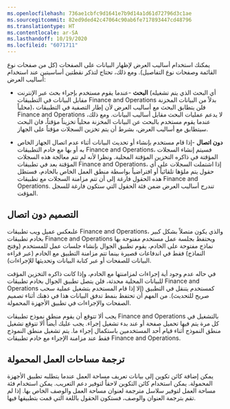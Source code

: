 ```yaml
---
ms.openlocfilehash: 736ae1cbfc9d1641e7b9d14a1d61d72796d3c1ae
ms.sourcegitcommit: 82ed9ded42c47064c90ab6fe717893447cd48796
ms.translationtype: HT
ms.contentlocale: ar-SA
ms.lasthandoff: 10/19/2020
ms.locfileid: "6071711"
---
```

يمكنك استخدام أساليب العرض لإظهار البيانات على الصفحات (كل من صفحات نوع القائمة وصفحات نوع التفاصيل). ومع ذلك، تحتاج لتذكر نقطتين أساسيتين عند استخدام أساليب العرض:

- **البحث** -عندما يقوم مستخدم بإجراء بحث عبر الإنترنت (أي البحث الذي يتم تشغيله مقابل البيانات في التطبيقات Finance and Operations بدلاً من البيانات المخزنة محلياً)، فلن يتطابق البحث مع أساليب العرض لأن إطار التصفية في التطبيقات Finance and Operations لا يدعم عمليات البحث مقابل أساليب البيانات. ومع ذلك، عندما يقوم مستخدم بالبحث عن البيانات المخزنة محلياً تخزيناً مؤقتاً، فان البحث سيتطابق مع أساليب العرض، بشرط أن يتم تخزين السجلات مؤقتاً على الجهاز.


- **دون اتصال** -إذا قام مستخدم بإنشاء أو تحديث البيانات أثناء عدم اتصال الجهاز الخاص به أو بها مع خادم التطبيقات Finance and Operations، فسيتم إنشاء السجلات المؤقتة في ذاكره التخزين المؤقتة المحلية. ونظرا لأنه لم تتم معالجة هذه السجلات المؤقتة بعد في تطبيقات Finance and Operations، إذا اشتملت السجلات على أي حقول يتم ملؤها تلقائياً أو افتراضياً بواسطة منطق العمل الخاص بالخادم، فستظل هذه الحقول فارغة إلى أن تتم مزامنة السجلات مع تطبيقات Finance and Operations. تندرج أساليب العرض ضمن فئة الحقول التي ستكون فارغة للسجل المؤقت.

## <a name="designing-for-offline"></a>التصميم دون اتصال
علىعكس عميل ويب تطبيقات Finance and Operations، والذي يكون متصلاً بشكل كبير بخادم تطبيقات Finance and Operations ويحتفظ بجلسة عمل مستخدم مفتوحة بها نماذج مفتوحة على الخادم، يقوم تطبيق الجوال بإنشاء جلسات عمل للمستخدم (وفتح النماذج) فقط في اندفاعات قصيرة بينما تتم مزامنة التطبيق مع الخادم (عبر قراءه البيانات للصفحات أو عبر كتابة البيانات وتحديثها للإجراءات). 

في حاله عدم وجود أية إجراءات لمزامنتها مع الخادم، وإذا كانت ذاكره التخزين المؤقت للبيانات المحلية محدثة، فلن يتصل تطبيق الجوال بخادم تطبيقات Finance and Operations كمستخدم يتنقل في التطبيق (إلا إذا قام المستخدم بتشغيل عملية سحب صريح للتحديث). من المهم أن تحتفظ بنمط تدفق البيانات هذا في ذهنك أثناء تصميم الصفحات والإجراءات في تطبيق الأجهزة المحمولة. 

يجب ألا تتوقع أن يقوم منطق نموذج تطبيقات Finance and Operations بالتشغيل في كل مرة يتم فيها تحميل صفحة أو عند بدء تشغيل إجراء. يجب عليك أيضاً ألا تتوقع تشغيل منطق النموذج أثناء قيام أحد المستخدمين باستكمال إجراء ما. يتم تشغيل منطق النموذج فقط عند مزامنة الإجراء مع خادم تطبيقات Finance and Operations.

## <a name="localize-mobile-workspaces"></a>ترجمة مساحات العمل المحمولة
يمكن إضافة كائن تكوين إلى بيانات تعريف مساحة العمل عندما يتطلبه تطبيق الأجهزة المحمولة. يمكن استخدام كائن التكوين لاحقاً لتوفير دعم التعريب. يمكن استخدام فئة مساحة العمل لتوفير سلاسل مترجمة لعنوان مساحة العمل والوصف الخاص بها. إذا لم تقم بترجمة العنوان والوصف، فستكون الحقول باللغة التي قمت بتطبيقها فيها.

 
